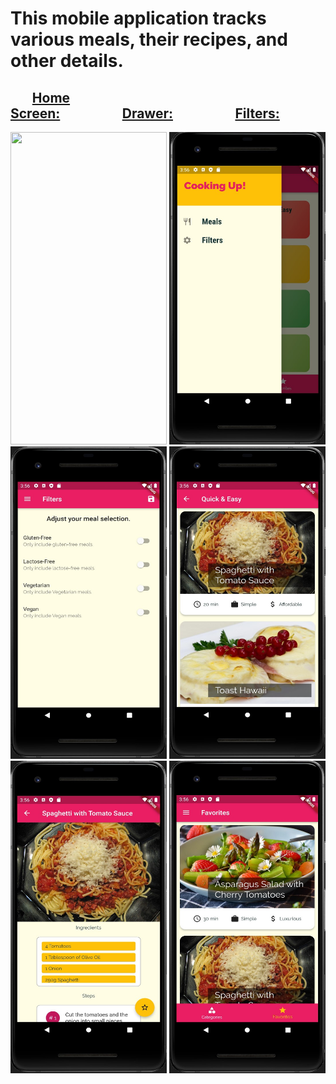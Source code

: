# This mobile application tracks various meals, their recipes, and other details.

##        <ins>Home Screen:</ins>                    <ins>Drawer:</ins>                    <ins>Filters:</ins>
<img src = "https://github.com/BrandonScanlon/Meals_App/blob/master/images/Meals%20App%201.jpgg" width="250" height="500"/> <img src = "https://github.com/BrandonScanlon/Meals_App/blob/master/images/Meals%20App%202.jpg" width="250" height="500"/> <img src = "https://github.com/BrandonScanlon/Meals_App/blob/master/images/Meals%20App%203.jpg" width="250" height="500"/> <img src = "https://github.com/BrandonScanlon/Meals_App/blob/master/images/Meals%20App%204.jpg" width="250" height="500"/> <img src = "https://github.com/BrandonScanlon/Meals_App/blob/master/images/Meals%20App%205.jpg" width="250" height="500"/> <img src = "https://github.com/BrandonScanlon/Meals_App/blob/master/images/Meals%20App%206.jpg" width="250" height="500"/> 
